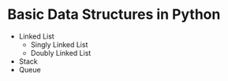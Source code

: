 # Basic Data Structures in Python
* Linked List
  * Singly Linked List
  * Doubly Linked List 
* Stack
* Queue
